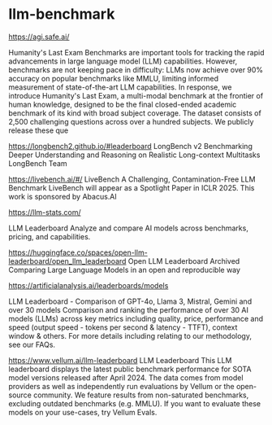 # llm-benchmark

https://agi.safe.ai/

Humanity's Last Exam
Benchmarks are important tools for tracking the rapid advancements in large language model (LLM) capabilities. However, benchmarks are not keeping pace in difficulty: LLMs now achieve over 90% accuracy on popular benchmarks like MMLU, limiting informed measurement of state-of-the-art LLM capabilities. In response, we introduce Humanity's Last Exam, a multi-modal benchmark at the frontier of human knowledge, designed to be the final closed-ended academic benchmark of its kind with broad subject coverage. The dataset consists of 2,500 challenging questions across over a hundred subjects. We publicly release these que



https://longbench2.github.io/#leaderboard
LongBench v2
Benchmarking Deeper Understanding and Reasoning on Realistic Long-context Multitasks
LongBench Team



https://livebench.ai/#/
LiveBench
A Challenging, Contamination-Free LLM Benchmark
LiveBench will appear as a Spotlight Paper in ICLR 2025.
This work is sponsored by Abacus.AI


https://llm-stats.com/

LLM Leaderboard
Analyze and compare AI models across benchmarks, pricing, and capabilities.


https://huggingface.co/spaces/open-llm-leaderboard/open_llm_leaderboard
Open LLM Leaderboard Archived
Comparing Large Language Models in an open and reproducible way


https://artificialanalysis.ai/leaderboards/models

LLM Leaderboard - Comparison of GPT-4o, Llama 3, Mistral, Gemini and over 30 models
Comparison and ranking the performance of over 30 AI models (LLMs) across key metrics including quality, price, performance and speed (output speed - tokens per second & latency - TTFT), context window & others. For more details including relating to our methodology, see our FAQs.


https://www.vellum.ai/llm-leaderboard
LLM Leaderboard
This LLM leaderboard displays the latest public benchmark performance for SOTA model versions released after April 2024. The data comes from model providers as well as independently run evaluations by Vellum or the open-source community. We feature results from non-saturated benchmarks, excluding outdated benchmarks (e.g. MMLU). If you want to evaluate these models on your use-cases, try Vellum Evals.
